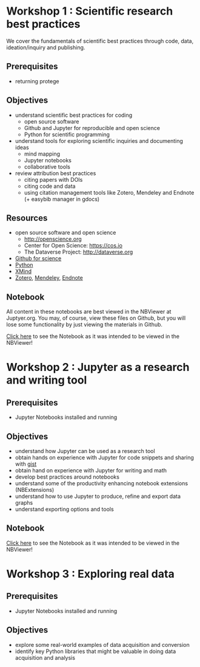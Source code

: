 
# Workshop 1 : Scientific research best practices

We cover the fundamentals of scientific best practices through code, data, ideation/inquiry and publishing.  

## Prerequisites
* returning protege

## Objectives
* understand scientific best practices for coding
    * open source software
    * Github and Jupyter for reproducible and open science
    * Python for scientific programming
* understand tools for exploring scientific inquiries and documenting ideas
    * mind mapping
    * Jupyter notebooks
    * collaborative tools
* review attribution  best practices
    * citing papers with DOIs
    * citing code and data
    * using citation management tools like Zotero, Mendeley and Endnote (+ easybib manager in gdocs)
    
## Resources
* open source software and open science
    * http://openscience.org
    * Center for Open Science: https://cos.io
    * The Dataverse Project: http://dataverse.org
* [Github for science](https://github.com/showcases/science)
* [Python](https://www.python.org/)
* [XMind](http://www.xmind.net/)
* [Zotero](https://www.zotero.org/), [Mendeley](https://www.mendeley.com/), [Endnote](http://endnote.com/)

## Notebook
All content in these notebooks are best viewed in the NBViewer at Juptyer.org.  You may, of course, view these files on Github, but you will lose some functionality by just viewing the materials in Github.

[Click here](http://nbviewer.jupyter.org/github/NCAR/SOARS2017_DataWorkshops/tree/master/B/ws1/ws01_research_best_practices.ipynb) to see the Notebook as it was intended to be viewed in the NBViewer!  


# Workshop 2 : Jupyter as a research and writing tool

## Prerequisites
* Jupyter Notebooks installed and running

## Objectives

* understand how Jupyter can be used as a research tool
* obtain hands on experience with Jupyter for code snippets and sharing with [gist](gist.github.com)
* obtain hand on experience with Jupyter for writing and math
* develop best practices around notebooks
* understand some of the productivity enhancing notebook extensions (NBExtensions)
* understand how to use Jupyter to produce, refine and export data graphs
* understand exporting options and tools

<!--
## Resources

* TBD
-->

## Notebook
[Click here](http://nbviewer.jupyter.org/github/NCAR/SOARS2017_DataWorkshops/tree/master/B/ws2/ws02_jupyter_exploration.ipynb) to see the Notebook as it was intended to be viewed in the NBViewer!  


# Workshop 3 : Exploring real data 

## Prerequisites
* Jupyter Notebooks installed and running

## Objectives
* explore some real-world examples of data acquisition and conversion
* identify key Python libraries that might be valuable in doing data acquisition and analysis

<!--
## Resources
* TBD
-->
